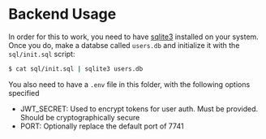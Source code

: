 # Backend Usage

In order for this to work, you need to have [sqlite3](https://sqlite.org)
installed on your system. Once you do, make a databse called `users.db`
and initialize it with the `sql/init.sql` script:

```sh
$ cat sql/init.sql | sqlite3 users.db
```

You also need to have a `.env` file in this folder, with the following options specified

- JWT_SECRET: Used to encrypt tokens for user auth. Must be provided. Should
be cryptographically secure
- PORT: Optionally replace the default port of 7741